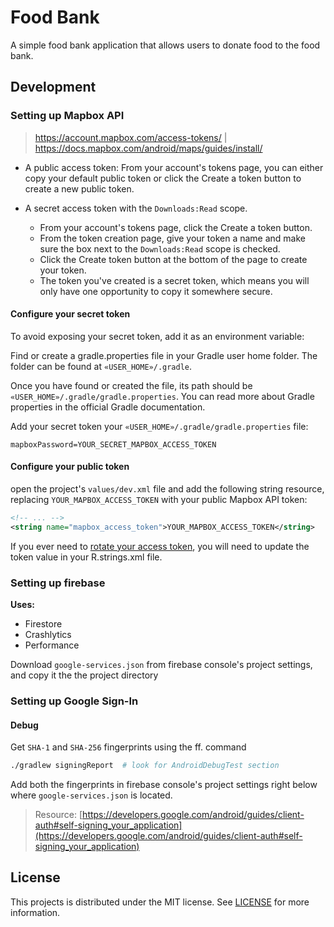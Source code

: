 # Food Bank

A simple food bank application that allows users to donate food to the food bank.

## Development

### Setting up Mapbox API

> https://account.mapbox.com/access-tokens/ | https://docs.mapbox.com/android/maps/guides/install/

-   A public access token: From your account's tokens page, you can either copy your default public
    token or click the Create a token button to create a new public token.

-   A secret access token with the `Downloads:Read` scope.
    -   From your account's tokens page, click the Create a token button.
    -   From the token creation page, give your token a name and make sure the box next to the
        `Downloads:Read` scope is checked.
    -   Click the Create token button at the bottom of the page to create your token.
    -   The token you've created is a secret token, which means you will only have one opportunity to
        copy it somewhere secure.

#### Configure your secret token

To avoid exposing your secret token, add it as an environment variable:

Find or create a gradle.properties file in your Gradle user home folder. The folder can be found at
`«USER_HOME»/.gradle`.

Once you have found or created the file, its path should be
`«USER_HOME»/.gradle/gradle.properties`. You can read more about Gradle properties in the official
Gradle documentation.

Add your secret token your `«USER_HOME»/.gradle/gradle.properties` file:

```dotenv
mapboxPassword=YOUR_SECRET_MAPBOX_ACCESS_TOKEN
```

#### Configure your public token

open the project's `values/dev.xml` file and add the following string resource, replacing
`YOUR_MAPBOX_ACCESS_TOKEN` with your public Mapbox API token:

```xml
<!-- ... -->
<string name="mapbox_access_token">YOUR_MAPBOX_ACCESS_TOKEN</string>
```

If you ever need
to [rotate your access token](https://docs.mapbox.com/help/how-mapbox-works/access-tokens/), you
will need to update the token value in your
R.strings.xml file.

### Setting up firebase

**Uses:**

-   Firestore
-   Crashlytics
-   Performance

Download `google-services.json` from firebase console's project settings, and copy it the the
project directory

### Setting up Google Sign-In

#### Debug

Get `SHA-1` and `SHA-256` fingerprints using the ff. command

```sh
./gradlew signingReport  # look for AndroidDebugTest section
```

Add both the fingerprints in firebase console's project settings right
below where `google-services.json` is located.

> Resource: [https://developers.google.com/android/guides/client-auth#self-signing_your_application](https://developers.google.com/android/guides/client-auth#self-signing_your_application)

## License

This projects is distributed under the MIT license. See [LICENSE](./LICENSE.txt) for more
information.
